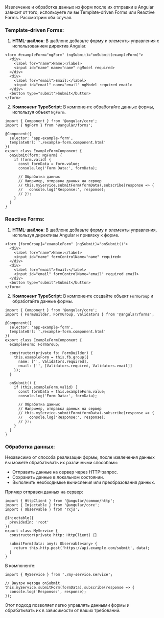 
Извлечение и обработка данных из форм после их отправки в Angular зависит от того, используете ли вы Template-driven Forms или Reactive Forms. Рассмотрим оба случая.

### Template-driven Forms:

1. **HTML-шаблон**: В шаблоне добавьте форму и элементы управления с использованием директив Angular.

```TS
<form #exampleForm="ngForm" (ngSubmit)="onSubmit(exampleForm)">
  <div>
    <label for="name">Name:</label>
    <input id="name" name="name" ngModel required>
  </div>
  <div>
    <label for="email">Email:</label>
    <input id="email" name="email" ngModel required email>
  </div>
  <button type="submit">Submit</button>
</form>
```

2. **Компонент TypeScript**: В компоненте обработайте данные формы, используя объект `NgForm`.

```TS
import { Component } from '@angular/core';
import { NgForm } from '@angular/forms';

@Component({
  selector: 'app-example-form',
  templateUrl: './example-form.component.html'
})
export class ExampleFormComponent {
  onSubmit(form: NgForm) {
    if (form.valid) {
      const formData = form.value;
      console.log('Form Data:', formData);

      // Обработка данных
      // Например, отправка данных на сервер
      // this.myService.submitForm(formData).subscribe(response => {
      //   console.log('Response:', response);
      // });
    }
  }
}
```

### Reactive Forms:

1. **HTML-шаблон**: В шаблоне добавьте форму и элементы управления, используя директивы Angular и привязку к форме.

```TS
<form [formGroup]="exampleForm" (ngSubmit)="onSubmit()">
  <div>
    <label for="name">Name:</label>
    <input id="name" formControlName="name" required>
  </div>
  <div>
    <label for="email">Email:</label>
    <input id="email" formControlName="email" required email>
  </div>
  <button type="submit">Submit</button>
</form>
```

2. **Компонент TypeScript**: В компоненте создайте объект `FormGroup` и обработайте данные формы.

```TS
import { Component } from '@angular/core';
import { FormBuilder, FormGroup, Validators } from '@angular/forms';

@Component({
  selector: 'app-example-form',
  templateUrl: './example-form.component.html'
})
export class ExampleFormComponent {
  exampleForm: FormGroup;

  constructor(private fb: FormBuilder) {
    this.exampleForm = this.fb.group({
      name: ['', Validators.required],
      email: ['', [Validators.required, Validators.email]]
    });
  }

  onSubmit() {
    if (this.exampleForm.valid) {
      const formData = this.exampleForm.value;
      console.log('Form Data:', formData);

      // Обработка данных
      // Например, отправка данных на сервер
      // this.myService.submitForm(formData).subscribe(response => {
      //   console.log('Response:', response);
      // });
    }
  }
}
```

### Обработка данных:

Независимо от способа реализации формы, после извлечения данных вы можете обрабатывать их различными способами:

- Отправить данные на сервер через HTTP-запрос.
- Сохранить данные в локальном состоянии.
- Выполнить необходимые вычисления или преобразования данных.

Пример отправки данных на сервер:

```TS
import { HttpClient } from '@angular/common/http';
import { Injectable } from '@angular/core';
import { Observable } from 'rxjs';

@Injectable({
  providedIn: 'root'
})
export class MyService {
  constructor(private http: HttpClient) {}

  submitForm(data: any): Observable<any> {
    return this.http.post('https://api.example.com/submit', data);
  }
}
```

В компоненте:

```TS
import { MyService } from './my-service.service';

// Внутри метода onSubmit
this.myService.submitForm(formData).subscribe(response => {
  console.log('Response:', response);
});
```

Этот подход позволяет легко управлять данными формы и обрабатывать их в зависимости от ваших требований.